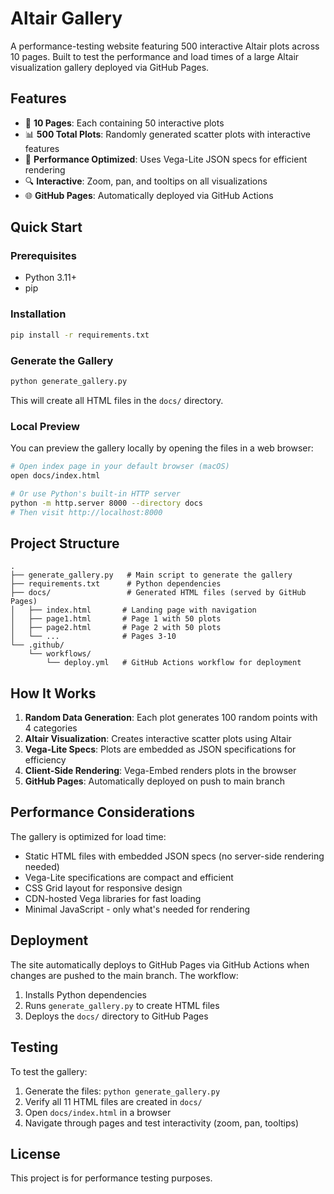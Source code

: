 # Altair Gallery

A performance-testing website featuring 500 interactive Altair plots across 10 pages. Built to test the performance and load times of a large Altair visualization gallery deployed via GitHub Pages.

## Features

- 🎨 **10 Pages**: Each containing 50 interactive plots
- 📊 **500 Total Plots**: Randomly generated scatter plots with interactive features
- 🚀 **Performance Optimized**: Uses Vega-Lite JSON specs for efficient rendering
- 🔍 **Interactive**: Zoom, pan, and tooltips on all visualizations
- 🌐 **GitHub Pages**: Automatically deployed via GitHub Actions

## Quick Start

### Prerequisites

- Python 3.11+
- pip

### Installation

```bash
pip install -r requirements.txt
```

### Generate the Gallery

```bash
python generate_gallery.py
```

This will create all HTML files in the `docs/` directory.

### Local Preview

You can preview the gallery locally by opening the files in a web browser:

```bash
# Open index page in your default browser (macOS)
open docs/index.html

# Or use Python's built-in HTTP server
python -m http.server 8000 --directory docs
# Then visit http://localhost:8000
```

## Project Structure

```
.
├── generate_gallery.py   # Main script to generate the gallery
├── requirements.txt      # Python dependencies
├── docs/                 # Generated HTML files (served by GitHub Pages)
│   ├── index.html       # Landing page with navigation
│   ├── page1.html       # Page 1 with 50 plots
│   ├── page2.html       # Page 2 with 50 plots
│   └── ...              # Pages 3-10
└── .github/
    └── workflows/
        └── deploy.yml   # GitHub Actions workflow for deployment
```

## How It Works

1. **Random Data Generation**: Each plot generates 100 random points with 4 categories
2. **Altair Visualization**: Creates interactive scatter plots using Altair
3. **Vega-Lite Specs**: Plots are embedded as JSON specifications for efficiency
4. **Client-Side Rendering**: Vega-Embed renders plots in the browser
5. **GitHub Pages**: Automatically deployed on push to main branch

## Performance Considerations

The gallery is optimized for load time:

- Static HTML files with embedded JSON specs (no server-side rendering needed)
- Vega-Lite specifications are compact and efficient
- CSS Grid layout for responsive design
- CDN-hosted Vega libraries for fast loading
- Minimal JavaScript - only what's needed for rendering

## Deployment

The site automatically deploys to GitHub Pages via GitHub Actions when changes are pushed to the main branch. The workflow:

1. Installs Python dependencies
2. Runs `generate_gallery.py` to create HTML files
3. Deploys the `docs/` directory to GitHub Pages

## Testing

To test the gallery:

1. Generate the files: `python generate_gallery.py`
2. Verify all 11 HTML files are created in `docs/`
3. Open `docs/index.html` in a browser
4. Navigate through pages and test interactivity (zoom, pan, tooltips)

## License

This project is for performance testing purposes.
